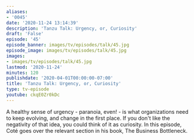 ```yaml
---
aliases:
- '0045'
date: '2020-11-24 13:14:39'
description: 'Tanzu Talk: Urgency, or, Curiosity'
draft: 'False'
episode: '45'
episode_banner: images/tv/episodes/talk/45.jpg
episode_image: images/tv/episodes/talk/45.jpg
images:
- images/tv/episodes/talk/45.jpg
lastmod: '2020-11-24'
minutes: 120
publishdate: '2020-04-01T00:00:00-07:00'
title: 'Tanzu Talk: Urgency, or, Curiosity'
type: tv-episode
youtube: ckqE0Zr0kDc
---
```


A healthy sense of urgency - paranoia, even! - is what organizations need to keep evolving, and change in the first place. If you don't like the negativity of that idea, you could think of it as curiosity. In this episode, Coté goes over the relevant section in his book, The Business Bottleneck.